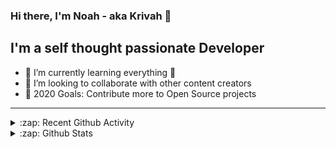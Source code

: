 ### Hi there, I'm Noah - aka Krivah 👋

## I'm a self thought passionate Developer

- 🌱 I’m currently learning everything 🤣
- 👯 I’m looking to collaborate with other content creators
- 🥅 2020 Goals: Contribute more to Open Source projects

---

<details>
  <summary>:zap: Recent Github Activity</summary>
  
<!--START_SECTION:activity-->
1. 🎉 Merged PR [#4](https://github.com/krivahtoo/awesome-cheatsheets/pull/4) in [krivahtoo/awesome-cheatsheets](https://github.com/krivahtoo/awesome-cheatsheets)
2. 💪 Opened PR [#4](https://github.com/krivahtoo/awesome-cheatsheets/pull/4) in [krivahtoo/awesome-cheatsheets](https://github.com/krivahtoo/awesome-cheatsheets)
3. 🎉 Merged PR [#5](https://github.com/krivahtoo/telegraf/pull/5) in [krivahtoo/telegraf](https://github.com/krivahtoo/telegraf)
4. 💪 Opened PR [#5](https://github.com/krivahtoo/telegraf/pull/5) in [krivahtoo/telegraf](https://github.com/krivahtoo/telegraf)
5. 🗣 Commented on [#805](https://github.com/flameshot-org/flameshot/issues/805) in [flameshot-org/flameshot](https://github.com/flameshot-org/flameshot)
<!--END_SECTION:activity-->

</details>

<details>
  <summary>:zap: Github Stats</summary>

  [![Krivah's github stats](https://github-readme-stats.vercel.app/api?username=krivahtoo&count_private=true)](https://github.com/anuraghazra/github-readme-stats)
  [![Top Langs](https://github-readme-stats.vercel.app/api/top-langs/?username=krivahtoo&layout=compact&langs_count=10)](https://github.com/anuraghazra/github-readme-stats)
</details>


